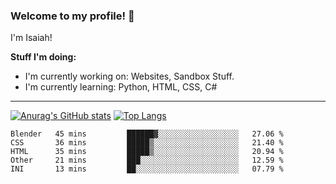 
### Welcome to my profile! 👋
I'm Isaiah! 

**Stuff I'm doing:**

 - I'm currently working on: Websites, Sandbox Stuff. 
  - I'm currently learning: Python, HTML, CSS, C#
----




[![Anurag's GitHub stats](https://github-readme-stats.vercel.app/api?username=accurateisaiah)](https://github.com/anuraghazra/github-readme-stats) 
[![Top Langs](https://github-readme-stats.vercel.app/api/top-langs/?username=accurateisaiah)](https://github.com/anuraghazra/github-readme-stats)
<!--START_SECTION:waka-->
```text
Blender   45 mins         ██████▓░░░░░░░░░░░░░░░░░░   27.06 % 
CSS       36 mins         █████▒░░░░░░░░░░░░░░░░░░░   21.40 % 
HTML      35 mins         █████▒░░░░░░░░░░░░░░░░░░░   20.94 % 
Other     21 mins         ███░░░░░░░░░░░░░░░░░░░░░░   12.59 % 
INI       13 mins         ██░░░░░░░░░░░░░░░░░░░░░░░   07.79 % 
```
<!--END_SECTION:waka-->



